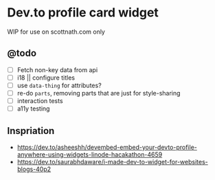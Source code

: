 # Dev.to profile card widget

WIP for use on scottnath.com only

## @todo

- [ ] Fetch non-key data from api
- [ ] i18 || configure titles
- [ ] use `data-thing` for attributes?
- [ ] re-do `parts`, removing parts that are just for style-sharing
- [ ] interaction tests
- [ ] a11y testing

## Inspriation

- https://dev.to/asheeshh/devembed-embed-your-devto-profile-anywhere-using-widgets-linode-hacakathon-4659
- https://dev.to/saurabhdaware/i-made-dev-to-widget-for-websites-blogs-40p2